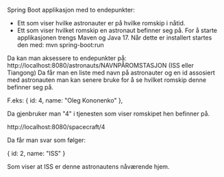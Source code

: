 Spring Boot applikasjon med to endepunkter:
- Ett som viser hvilke astronauter er på hvilke romskip i nåtid.
- Ett som viser hvilket romskip en astronaut befinner seg på.
For å starte applikasjonen trengs Maven og Java 17. Når dette er installert startes den med: mvn spring-boot:run

Da kan man aksessere to endepunkter på:
http://localhost:8080/astronauts/NAVNPÅROMSTASJON (ISS eller Tiangong)
Da får man en liste med navn på astronauter og en id assosiert med astronauten man kan senere bruke for å se hvilket romskip denne befinner seg på.

F.eks:
{
id: 4,
name: "Oleg Kononenko"
},

Da gjenbruker man "4" i tjenesten som viser romskipet hen befinner på.

http://localhost:8080/spacecraft/4

Da får man svar som følger:

{
id: 2,
name: "ISS"
}

Som viser at ISS er denne astronautens nåværende hjem.

